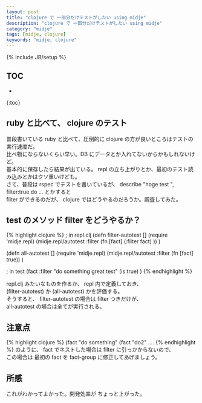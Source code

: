 ```yaml
---
layout: post
title: "clojure で 一部分だけテストがしたい using midje"
description: "clojure で 一部分だけテストがしたい using midje"
category: "midje"
tags: [midje, clojure]
keywords: "midje, clojure"
---
```


{% include JB/setup %}

## TOC
* 
{:toc}

## ruby と比べて、 clojure のテスト
普段書いている ruby と比べて、圧倒的に clojure の方が良いところはテストの実行速度だ。  
比べ物にならないくらい早い。DB にデータとか入れてないからかもしれないけど。  
基本的に保存したら結果が出ている。 repl の立ち上がりとか、最初のテスト読み込みとかはクソ重いけども。  
さて、普段は rspec でテストを書いているが、 describe "hoge test ", filter:true do ... とかすると  
filter ができるのだが、 clojure ではどうやるのだろうか。調査してみた。  

## test のメソッド filter をどうやるか？

{% highlight clojure %}
; in repl.clj
(defn filter-autotest []
(require 'midje.repl) (midje.repl/autotest :filter (fn [fact] (:filter fact) ))
)

(defn all-autotest []
(require 'midje.repl) (midje.repl/autotest :filter (fn [fact] true))
)

; in test
(fact :filter "do something great test"
 (is true)
)
{% endhighlight %}

repl.clj みたいなものを作るか、 repl 内で定義しておき、  
(filter-autotest) か (all-autotest) かを評価する。  
そうすると、 filter-autotest の場合は filter つきだけが、  
all-autotest の場合は全てが実行される。  

## 注意点
{% highlight clojure %}
(fact "do something"
 (fact "do2"
  ....
{% endhighlight %}
のように、 fact でネストした場合は filter に引っかからないので、  
この場合は 最初の fact を fact-group に修正してあげましょう。  

## 所感

これがわかってよかった。開発効率が ちょっと上がった。  
